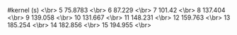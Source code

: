 #kernel (s) <\br>
5 75.8783 <\br>
6 87.229 <\br>
7 101.42 <\br>
8 137.404 <\br>
9 139.058 <\br>
10 131.667 <\br>
11 148.231 <\br>
12 159.763 <\br>
13 185.254 <\br>
14 182.856 <\br>
15 194.955 <\br>
